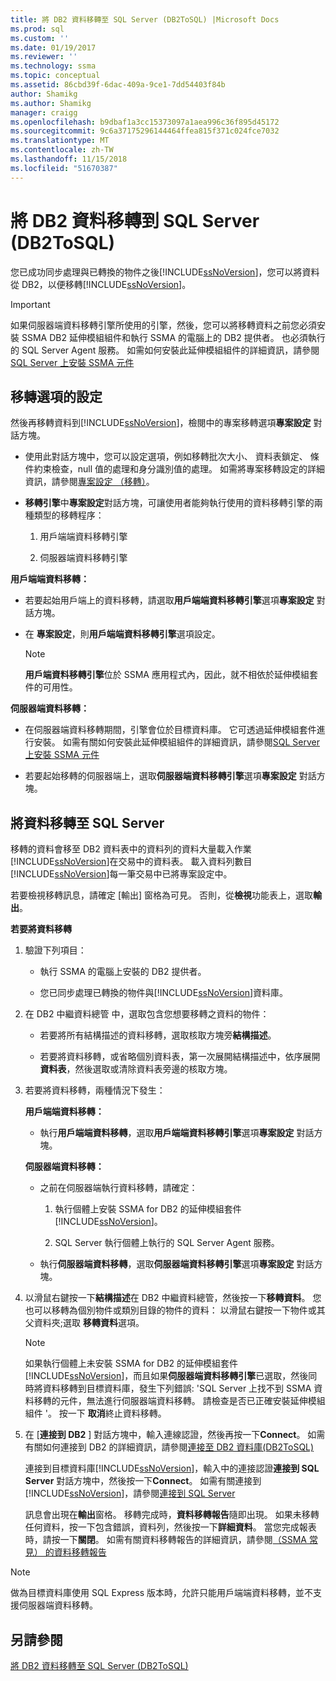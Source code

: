```yaml
---
title: 將 DB2 資料移轉至 SQL Server (DB2ToSQL) |Microsoft Docs
ms.prod: sql
ms.custom: ''
ms.date: 01/19/2017
ms.reviewer: ''
ms.technology: ssma
ms.topic: conceptual
ms.assetid: 86cbd39f-6dac-409a-9ce1-7dd54403f84b
author: Shamikg
ms.author: Shamikg
manager: craigg
ms.openlocfilehash: b9dbaf1a3cc15373097a1aea996c36f895d45172
ms.sourcegitcommit: 9c6a37175296144464ffea815f371c024fce7032
ms.translationtype: MT
ms.contentlocale: zh-TW
ms.lasthandoff: 11/15/2018
ms.locfileid: "51670387"
---
```

# <a name="migrating-db2-data-into-sql-server-db2tosql"></a>將 DB2 資料移轉到 SQL Server (DB2ToSQL)
您已成功同步處理與已轉換的物件之後[!INCLUDE[ssNoVersion](../../includes/ssnoversion-md.md)]，您可以將資料從 DB2，以便移轉[!INCLUDE[ssNoVersion](../../includes/ssnoversion-md.md)]。  
  
> [!IMPORTANT]  
> 如果伺服器端資料移轉引擎所使用的引擎，然後，您可以將移轉資料之前您必須安裝 SSMA DB2 延伸模組組件和執行 SSMA 的電腦上的 DB2 提供者。 也必須執行的 SQL Server Agent 服務。 如需如何安裝此延伸模組組件的詳細資訊，請參閱[SQL Server 上安裝 SSMA 元件](https://msdn.microsoft.com/cf2b724b-4ca7-470a-8dd7-fa95b1e060a4)  
  
## <a name="setting-migration-options"></a>移轉選項的設定  
然後再移轉資料到[!INCLUDE[ssNoVersion](../../includes/ssnoversion-md.md)]，檢閱中的專案移轉選項**專案設定** 對話方塊。  
  
-   使用此對話方塊中，您可以設定選項，例如移轉批次大小、 資料表鎖定、 條件約束檢查，null 值的處理和身分識別值的處理。 如需將專案移轉設定的詳細資訊，請參閱[專案設定 （移轉）](https://msdn.microsoft.com/48aaa8e6-a9cb-487d-9ba5-fc3f1c4786ae)。  
  
-   **移轉引擎**中**專案設定**對話方塊，可讓使用者能夠執行使用的資料移轉引擎的兩種類型的移轉程序：  
  
    1.  用戶端端資料移轉引擎  
  
    2.  伺服器端資料移轉引擎  
  
**用戶端端資料移轉：**  
  
-   若要起始用戶端上的資料移轉，請選取**用戶端端資料移轉引擎**選項**專案設定** 對話方塊。  
  
-   在 **專案設定**，則**用戶端端資料移轉引擎**選項設定。  
  
    > [!NOTE]  
    > **用戶端資料移轉引擎**位於 SSMA 應用程式內，因此，就不相依於延伸模組套件的可用性。  
  
**伺服器端資料移轉：**  
  
-   在伺服器端資料移轉期間，引擎會位於目標資料庫。 它可透過延伸模組套件進行安裝。 如需有關如何安裝此延伸模組組件的詳細資訊，請參閱[SQL Server 上安裝 SSMA 元件](https://msdn.microsoft.com/cf2b724b-4ca7-470a-8dd7-fa95b1e060a4)  
  
-   若要起始移轉的伺服器端上，選取**伺服器端資料移轉引擎**選項**專案設定** 對話方塊。  
  
## <a name="migrating-data-to-sql-server"></a>將資料移轉至 SQL Server  
移轉的資料會移至 DB2 資料表中的資料列的資料大量載入作業[!INCLUDE[ssNoVersion](../../includes/ssnoversion-md.md)]在交易中的資料表。 載入資料列數目[!INCLUDE[ssNoVersion](../../includes/ssnoversion-md.md)]每一筆交易中已將專案設定中。  
  
若要檢視移轉訊息，請確定 [輸出] 窗格為可見。 否則，從**檢視**功能表上，選取**輸出**。  
  
**若要將資料移轉**  
  
1.  驗證下列項目：  
  
    -   執行 SSMA 的電腦上安裝的 DB2 提供者。  
  
    -   您已同步處理已轉換的物件與[!INCLUDE[ssNoVersion](../../includes/ssnoversion-md.md)]資料庫。  
  
2.  在 DB2 中繼資料總管 中，選取包含您想要移轉之資料的物件：  
  
    -   若要將所有結構描述的資料移轉，選取核取方塊旁**結構描述**。  
  
    -   若要將資料移轉，或省略個別資料表，第一次展開結構描述中，依序展開**資料表**，然後選取或清除資料表旁邊的核取方塊。  
  
3.  若要將資料移轉，兩種情況下發生：  
  
    **用戶端端資料移轉：**  
  
    -   執行**用戶端端資料移轉**，選取**用戶端端資料移轉引擎**選項**專案設定** 對話方塊。  
  
    **伺服器端資料移轉：**  
  
    -   之前在伺服器端執行資料移轉，請確定：  
  
        1.  執行個體上安裝 SSMA for DB2 的延伸模組套件[!INCLUDE[ssNoVersion](../../includes/ssnoversion-md.md)]。  
  
        2.  SQL Server 執行個體上執行的 SQL Server Agent 服務。  
  
    -   執行**伺服器端資料移轉**，選取**伺服器端資料移轉引擎**選項**專案設定** 對話方塊。  
  
4.  以滑鼠右鍵按一下**結構描述**在 DB2 中繼資料總管，然後按一下**移轉資料**。 您也可以移轉為個別物件或類別目錄的物件的資料： 以滑鼠右鍵按一下物件或其父資料夾;選取 **移轉資料**選項。  
  
    > [!NOTE]  
    > 如果執行個體上未安裝 SSMA for DB2 的延伸模組套件[!INCLUDE[ssNoVersion](../../includes/ssnoversion-md.md)]，而且如果**伺服器端資料移轉引擎**已選取，然後同時將資料移轉到目標資料庫，發生下列錯誤: 'SQL Server 上找不到 SSMA 資料移轉的元件，無法進行伺服器端資料移轉。 請檢查是否已正確安裝延伸模組組件 '。 按一下 **取消**終止資料移轉。  
  
5.  在 [**連接到 DB2** ] 對話方塊中，輸入連線認證，然後再按一下**Connect**。 如需有關如何連接到 DB2 的詳細資訊，請參閱[連接至 DB2 資料庫&#40;DB2ToSQL&#41;](../../ssma/db2/connecting-to-db2-database-db2tosql.md)  
  
    連接到目標資料庫[!INCLUDE[ssNoVersion](../../includes/ssnoversion-md.md)]，輸入中的連接認證**連接到 SQL Server**  對話方塊中，然後按一下**Connect**。 如需有關連接到[!INCLUDE[ssNoVersion](../../includes/ssnoversion-md.md)]，請參閱[連接到 SQL Server](https://msdn.microsoft.com/b59803cb-3cc6-41cc-8553-faf90851410e)  
  
    訊息會出現在**輸出**窗格。 移轉完成時，**資料移轉報告**隨即出現。 如果未移轉任何資料，按一下包含錯誤，資料列，然後按一下**詳細資料**。 當您完成報表時，請按一下**關閉**。 如需有關資料移轉報告的詳細資訊，請參閱[（SSMA 常見） 的資料移轉報告](https://msdn.microsoft.com/bbfb9d88-5a98-4980-8d19-c5d78bd0d241)  
  
> [!NOTE]  
> 做為目標資料庫使用 SQL Express 版本時，允許只能用戶端端資料移轉，並不支援伺服器端資料移轉。  
  
## <a name="see-also"></a>另請參閱  
[將 DB2 資料移轉至 SQL Server &#40;DB2ToSQL&#41;](../../ssma/db2/migrating-db2-data-into-sql-server-db2tosql.md)  
  
